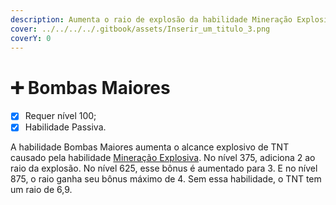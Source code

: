 ```yaml
---
description: Aumenta o raio de explosão da habilidade Mineração Explosiva.
cover: ../../../../.gitbook/assets/Inserir_um_titulo_3.png
coverY: 0
---
```


# ➕ Bombas Maiores

* [x] Requer nível 100;
* [x] Habilidade Passiva.

A habilidade Bombas Maiores aumenta o alcance explosivo de TNT causado pela habilidade [Mineração Explosiva](mineracao-explosiva.md). No nível 375, adiciona 2 ao raio da explosão. No nível 625, esse bônus é aumentado para 3. E no nível 875, o raio ganha seu bônus máximo de 4. Sem essa habilidade, o TNT tem um raio de 6,9.
